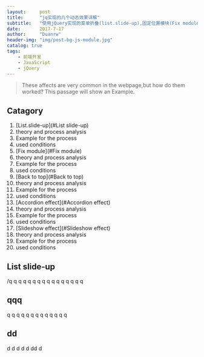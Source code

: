 ```yaml
---
layout:     post
title:      "jq实现的几个动态效果详解"
subtitle:   "使用jQuery实现的菜单折叠(list.slide-up),固定位置模块(Fix module),回归顶部按钮(Back to top),风琴效果(Accordion effect),幻灯效果(Slideshow effect)"
date:       2017-7-17
author:     "Duanrw"
header-img: "img/post-bg-js-module.jpg"
catalog: true
tags:
    - 前端开发
    - JavaScript
    - jQuery
---
```

> These affects are very common in the webpage,but how do them worked?
> This passage will show an Example.


## Catagory

1. [List.slide-up](#List slide-up)
  1. theory and process analysis
  2. Example for the process
  3. used conditions
2. [Fix module](#Fix module)
  1. theory and process analysis
  2. Example for the process
  3. used conditions
3. [Back to top](#Back to top)
  1. theory and process analysis
  2. Example for the process
  3. used conditions
4. [Accordion effect](#Accordion effect)
  1. theory and process analysis
  2. Example for the process
  3. used conditions
5. [Slideshow effect](#Slideshow effect)
  1. theory and process analysis
  2. Example for the process
  3. used conditions
## List slide-up
/q
q
q
q
q
q
q
q
q
q
q
q
q
q
q
q
## qqq
q
q
q
q
q
q
q
q
q
q
q
q
q
## dd
d
d
d
d
d
dd
d

